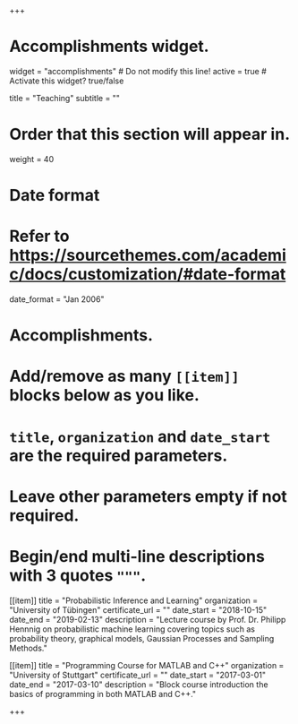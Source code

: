 +++
# Accomplishments widget.
widget = "accomplishments"  # Do not modify this line!
active = true  # Activate this widget? true/false

title = "Teaching"
subtitle = ""

# Order that this section will appear in.
weight = 40

# Date format
#   Refer to https://sourcethemes.com/academic/docs/customization/#date-format
date_format = "Jan 2006"

# Accomplishments.
#   Add/remove as many `[[item]]` blocks below as you like.
#   `title`, `organization` and `date_start` are the required parameters.
#   Leave other parameters empty if not required.
#   Begin/end multi-line descriptions with 3 quotes `"""`.

[[item]]
  title = "Probabilistic Inference and Learning"
  organization = "University of Tübingen"
  certificate_url = ""
  date_start = "2018-10-15"
  date_end = "2019-02-13"
  description = "Lecture course by Prof. Dr. Philipp Hennnig on probabilistic machine learning covering topics such as probability theory, graphical models, Gaussian Processes and Sampling Methods."

[[item]]
  title = "Programming Course for MATLAB and C++"
  organization = "University of Stuttgart"
  certificate_url = ""
  date_start = "2017-03-01"
  date_end = "2017-03-10"
  description = "Block course introduction the basics of programming in both MATLAB and C++."

+++
